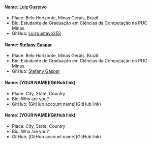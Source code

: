 #### Name: [Luiz Gustavo](https://github.com/Luizgustavo358)
- Place: Belo Horizonte, Minas Gerais, Brazil
- Bio: Estudante de Graduação em Ciências da Computação na PUC Minas.
- GitHub: [Luizgustavo358](https://github.com/Luizgustavo358)

#### Name: [Stefany Gaspar](https://github.com/gasparstefany)
- Place: Belo Horizonte, Minas Gerais, Brazil
- Bio: Estudante de Graduação em Ciências da Computação na PUC Minas.
- GitHub: [Stefany Gaspar](https://github.com/gasparstefany)

#### Name: [YOUR NAME](GitHub link)
- Place: City, State, Country
- Bio: Who are you?
- GitHub: [GitHub account name](GitHub link)

#### Name: [YOUR NAME](GitHub link)
- Place: City, State, Country
- Bio: Who are you?
- GitHub: [GitHub account name](GitHub link)
